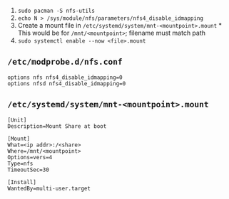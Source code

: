 1. `sudo pacman -S nfs-utils`
2. `echo N > /sys/module/nfs/parameters/nfs4_disable_idmapping`
3. Create a mount file in `/etc/systemd/system/mnt-<mountpoint>.mount`
        * This would be for `/mnt/<mountpoint>`; filename must match path
4. `sudo systemctl enable --now <file>.mount`

## `/etc/modprobe.d/nfs.conf`

```
options nfs nfs4_disable_idmapping=0
options nfsd nfs4_disable_idmapping=0
```

## `/etc/systemd/system/mnt-<mountpoint>.mount`

```
[Unit]
Description=Mount Share at boot

[Mount]
What=<ip addr>:/<share>
Where=/mnt/<mountpoint>
Options=vers=4
Type=nfs
TimeoutSec=30

[Install]
WantedBy=multi-user.target
```
